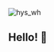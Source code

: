 
![hys_wh](https://github.com/user-attachments/assets/9070730d-36f5-47de-a793-0af3eb3760d2)

## Hello! 👋

<!--
**yunseohhe/yunseohhe** is a ✨ _special_ ✨ repository because its `README.md` (this file) appears on your GitHub profile.

Here are some ideas to get you started:

- 🔭 I’m currently working on ...
- 🌱 I’m currently learning ...
- 👯 I’m looking to collaborate on ...
- 🤔 I’m looking for help with ...
- 💬 Ask me about ...
- 📫 How to reach me: ...
- 😄 Pronouns: ...
- ⚡ Fun fact: ...
-->
